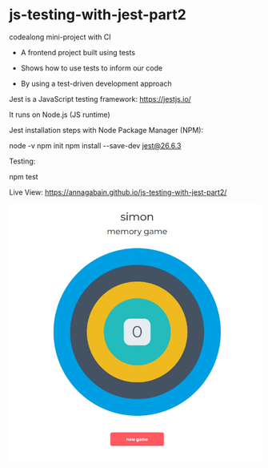 # js-testing-with-jest-part2
codealong mini-project with CI

- A frontend project built using tests

- Shows how to use tests to inform our code

- By using a test-driven development approach


Jest is a JavaScript testing framework: https://jestjs.io/

It runs on Node.js (JS runtime)

Jest installation steps with Node Package Manager (NPM):

node -v
npm init
npm install --save-dev jest@26.6.3

Testing:

npm test


Live View: https://annagabain.github.io/js-testing-with-jest-part2/


<img width="719" alt="image" src="sources/Screenshot 2022-11-17 121314.jpg">